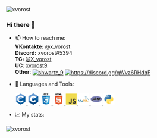 <img src="https://komarev.com/ghpvc/?username=xvorost&label=Profile%20views&color=be38f3&style=flat" alt="xvorost" />

### Hi there 👋

- 📫 How to reach me:<br>
**VKontakte:** [@x_vorost](https://vk.com/X_vorost)<br>
**Discord:** xvorost#5394<br>
**TG:** [@X_vorost](https://t.me/x_vorost)<br>
**UC**: [xvorost9](https://www.unknowncheats.me/forum/members/3208073.html)<br>
**Other**: 
<a href="https://instagram.com/shvartz_9" target="blank"><img align="center" src="https://raw.githubusercontent.com/rahuldkjain/github-profile-readme-generator/master/src/images/icons/Social/instagram.svg" alt="shwartz_9" height="30" width="30" /></a>
<a href="https://discord.gg/https://discord.gg/qWvz6RHdqF" target="blank"><img align="center" src="https://raw.githubusercontent.com/rahuldkjain/github-profile-readme-generator/master/src/images/icons/Social/discord.svg" alt="https://discord.gg/qWvz6RHdqF" height="30" width="40" /></a><br>

- 📝 Languages and Tools:<br><br>
<a href="https://www.cprogramming.com/" target="_blank" rel="noreferrer"> <img src="https://raw.githubusercontent.com/devicons/devicon/master/icons/c/c-original.svg" alt="c" width="30" height="30"/> </a> <a href="https://www.w3schools.com/cpp/" target="_blank" rel="noreferrer"> <img src="https://raw.githubusercontent.com/devicons/devicon/master/icons/cplusplus/cplusplus-original.svg" alt="cplusplus" width="30" height="30"/> </a> <a href="https://www.w3schools.com/css/" target="_blank" rel="noreferrer"> <img src="https://raw.githubusercontent.com/devicons/devicon/master/icons/css3/css3-original-wordmark.svg" alt="css3" width="30" height="30"/> </a> <a href="https://www.w3.org/html/" target="_blank" rel="noreferrer"> <img src="https://raw.githubusercontent.com/devicons/devicon/master/icons/html5/html5-original-wordmark.svg" alt="html5" width="30" height="30"/> </a> <a href="https://developer.mozilla.org/en-US/docs/Web/JavaScript" target="_blank" rel="noreferrer"> <img src="https://raw.githubusercontent.com/devicons/devicon/master/icons/javascript/javascript-original.svg" alt="javascript" width="30" height="30"/> </a> <a href="https://www.mysql.com/" target="_blank" rel="noreferrer"> <img src="https://raw.githubusercontent.com/devicons/devicon/master/icons/mysql/mysql-original-wordmark.svg" alt="mysql" width="30" height="30"/> </a> <a href="https://www.php.net" target="_blank" rel="noreferrer"> <img src="https://raw.githubusercontent.com/devicons/devicon/master/icons/php/php-original.svg" alt="php" width="30" height="30"/> </a> <a href="https://www.python.org" target="_blank" rel="noreferrer"> <img src="https://raw.githubusercontent.com/devicons/devicon/master/icons/python/python-original.svg" alt="python" width="30" height="30"/> </a>

- 📈 My stats:<br>
<img align="center" src="https://github-readme-stats.vercel.app/api?username=xvorost&show_icons=true&theme=dark&hide_border=true&locale=en" alt="xvorost" />

<!--

<img align="center" src="https://github-readme-stats.vercel.app/api/top-langs?username=xvorost&show_icons=true&theme=dark&hide_border=true&locale=en&layout=compact" alt="xvorost" />

**xvorost/xvorost** is a ✨ _special_ ✨ repository because its `README.md` (this file) appears on your GitHub profile.

Here are some ideas to get you started:

- 🔭 I’m currently working on ...
- 🌱 I’m currently learning ...
- 👯 I’m looking to collaborate on ...
- 🤔 I’m looking for help with ...
- 💬 Ask me about ...
- 📫 How to reach me: ...
- 😄 Pronouns: ...
- ⚡ Fun fact: ...
-->
